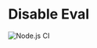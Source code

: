 Disable Eval
============

![Node.js CI](https://github.com/GabrielCastro/node-disable-eval/workflows/Node.js%20CI/badge.svg?branch=master)
